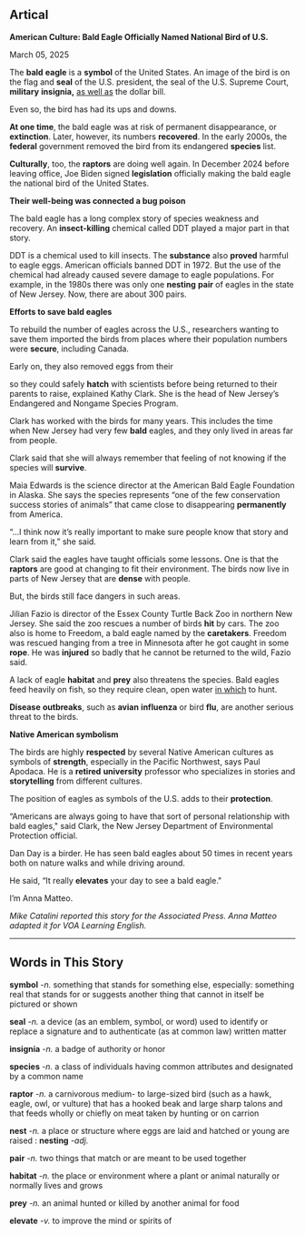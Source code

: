 ## Artical

**American Culture: Bald Eagle Officially Named National Bird of U.S.**

March 05, 2025

The **bald** **eagle** is a **symbol** of the United States. An image of the bird is on the flag and **seal** of the U.S. president, the seal of the U.S. Supreme Court, **military** **insignia,** <u>as well as</u> the dollar bill.

Even so, the bird has had its ups and downs.

**At one time**, the bald eagle was at risk of permanent disappearance, or **extinction**. Later, however, its numbers **recovered**. In the early 2000s, the **federal** government removed the bird from its endangered **species** list.

**Culturally**, too, the **raptors** are doing well again. In December 2024 before leaving office, Joe Biden signed **legislation** officially making the bald eagle the national bird of the United States.

**Their well-being was connected a bug poison**

The bald eagle has a long complex story of species weakness and recovery. An **insect-killing** chemical called DDT played a major part in that story.

DDT is a chemical used to kill insects. The **substance** also **proved** harmful to eagle eggs. American officials banned DDT in 1972. But the use of the chemical had already caused severe damage to eagle populations. For example, in the 1980s there was only one **nesting** **pair** of eagles in the state of New Jersey. Now, there are about 300 pairs.

**Efforts to save bald eagles**

To rebuild the number of eagles across the U.S., researchers wanting to save them imported the birds from places where their population numbers were **secure**, including Canada.

Early on, they also removed eggs from their 

 so they could safely **hatch** with scientists before being returned to their parents to raise, explained Kathy Clark. She is the head of New Jersey’s Endangered and Nongame Species Program.

Clark has worked with the birds for many years. This includes the time when New Jersey had very few **bald** eagles, and they only lived in areas far from people.

Clark said that she will always remember that feeling of not knowing if the species will **survive**.

Maia Edwards is the science director at the American Bald Eagle Foundation in Alaska. She says the species represents “one of the few conservation success stories of animals” that came close to disappearing **permanently** from America.

“…I think now it’s really important to make sure people know that story and learn from it,” she said.

Clark said the eagles have taught officials some lessons. One is that the **raptors** are good at changing to fit their environment. The birds now live in parts of New Jersey that are **dense** with people.

But, the birds still face dangers in such areas.

Jilian Fazio is director of the Essex County Turtle Back Zoo in northern New Jersey. She said the zoo rescues a number of birds **hit** by cars. The zoo also is home to Freedom, a bald eagle named by the **caretakers**. Freedom was rescued hanging from a tree in Minnesota after he got caught in some **rope**. He was **injured** so badly that he cannot be returned to the wild, Fazio said.

A lack of eagle **habitat** and **prey** also threatens the species. Bald eagles feed heavily on fish, so they require clean, open water <u>in which</u> to hunt.

**Disease** **outbreaks**, such as **avian** **influenza** or bird **flu**, are another serious threat to the birds.

**Native American symbolism**

The birds are highly **respected** by several Native American cultures as symbols of **strength**, especially in the Pacific Northwest, says Paul Apodaca. He is a **retired** **university** professor who specializes in stories and **storytelling** from different cultures.

The position of eagles as symbols of the U.S. adds to their **protection**.

“Americans are always going to have that sort of personal relationship with bald eagles," said Clark, the New Jersey Department of Environmental Protection official.

Dan Day is a birder. He has seen bald eagles about 50 times in recent years both on nature walks and while driving around.

He said, “It really **elevates** your day to see a bald eagle."

I’m Anna Matteo.

*Mike Catalini reported this story for the Associated Press. Anna Matteo adapted it for VOA Learning English.*

__________________________________________________________

## **Words in This Story**

**symbol** *-n.* something that stands for something else, especially: something real that stands for or suggests another thing that cannot in itself be pictured or shown

**seal** *-n.* a device (as an emblem, symbol, or word) used to identify or replace a signature and to authenticate (as at common law) written matter

**insignia** *-n.* a badge of authority or honor

**species** *-n.* a class of individuals having common attributes and designated by a common name

**raptor** *-n.* a carnivorous medium- to large-sized bird (such as a hawk, eagle, owl, or vulture) that has a hooked beak and large sharp talons and that feeds wholly or chiefly on meat taken by hunting or on carrion

**nest** *-n.* a place or structure where eggs are laid and hatched or young are raised : **nesting** *-adj.*

**pair** *-n.* two things that match or are meant to be used together

**habitat** *-n.* the place or environment where a plant or animal naturally or normally lives and grows

**prey** *-n.* an animal hunted or killed by another animal for food

**elevate** *-v.* to improve the mind or spirits of
